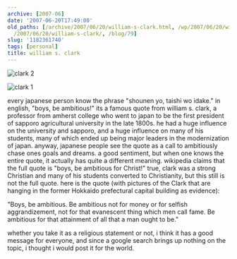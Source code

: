 ```yaml
---
archive: [2007-06]
date: '2007-06-20T17:49:00'
old_paths: [/archive/2007/06/20/william-s-clark.html, /wp/2007/06/20/william-s-clark/,
  /2007/06/20/william-s-clark/, /blog/79]
slug: '1182361740'
tags: [personal]
title: william s. clark
---
```


![clark 2][1]

![clark 1][2]

every japanese person know the phrase "shounen yo, taishi wo idake." in
english, "boys, be ambitious!" its a famous quote from william s. clark,
a professor from amherst college who went to japan to be the first
president of sapporo agricultural university in the late 1800s. he had
a huge influence on the university and sapporo, and a huge influence on
many of his students, many of which ended up being major leaders in the
modernization of japan. anyway, japanese people see the quote as a call to
ambitiously chase ones goals and dreams. a good sentiment, but when one
knows the entire quote, it actually has quite a different meaning.
wikipedia claims that the full quote is "boys, be ambitious for Christ!"
true, clark was a strong Christian and many of his students converted to
Christianity, but this still is not the full quote. here is the quote
(with pictures of the Clark that are hanging in the former Hokkaido
prefectural capital building as evidence):

"Boys, be ambitious. Be ambitious not for money or for selfish
aggrandizement, not for that evanescent thing which men call fame. Be
ambitious for that attainment of all that a man ought to be."

whether you take it as a religious statement or not, i think it has a good
message for everyone, and since a google search brings up nothing on the
topic, i thought i would post it for the world.

[1]: 1.jpg
[2]: 2.jpg

